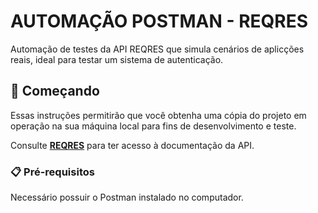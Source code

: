 # AUTOMAÇÃO POSTMAN - REQRES

Automação de testes da API REQRES que simula cenários de aplicções reais, ideal para testar um sistema de autenticação.

## 🚀 Começando

Essas instruções permitirão que você obtenha uma cópia do projeto em operação na sua máquina local para fins de desenvolvimento e teste.

Consulte **[REQRES](https://reqres.in/)** para ter acesso à documentação da API.

### 📋 Pré-requisitos

Necessário possuir o Postman instalado no computador.